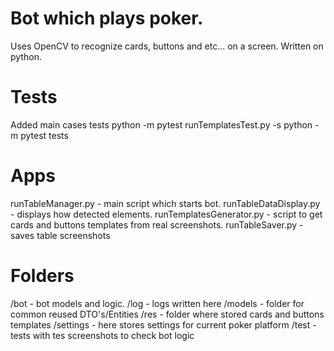 # Bot which plays poker. 
Uses OpenCV to recognize cards, buttons and etc... on a screen.
Written on python.

# Tests
Added main cases tests
python -m pytest runTemplatesTest.py -s
python -m pytest tests

# Apps
runTableManager.py - main script which starts bot.
runTableDataDisplay.py - displays how detected elements.
runTemplatesGenerator.py - script to get cards and buttons templates from real screenshots.
runTableSaver.py - saves table screenshots

# Folders
/bot - bot models and logic.
/log - logs written here
/models - folder for common reused DTO's/Entities
/res - folder where stored cards and buttons templates
/settings - here stores settings for current poker platform
/test - tests with tes screenshots to check bot logic